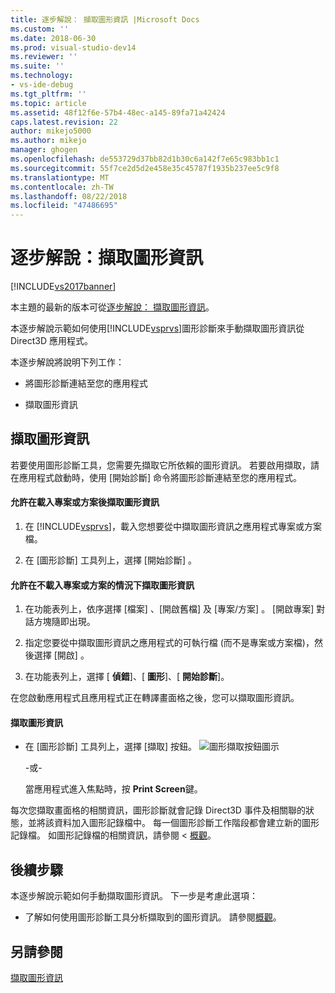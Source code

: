 ```yaml
---
title: 逐步解說： 擷取圖形資訊 |Microsoft Docs
ms.custom: ''
ms.date: 2018-06-30
ms.prod: visual-studio-dev14
ms.reviewer: ''
ms.suite: ''
ms.technology:
- vs-ide-debug
ms.tgt_pltfrm: ''
ms.topic: article
ms.assetid: 48f12f6e-57b4-48ec-a145-89fa71a42424
caps.latest.revision: 22
author: mikejo5000
ms.author: mikejo
manager: ghogen
ms.openlocfilehash: de553729d37bb82d1b30c6a142f7e65c983bb1c1
ms.sourcegitcommit: 55f7ce2d5d2e458e35c45787f1935b237ee5c9f8
ms.translationtype: MT
ms.contentlocale: zh-TW
ms.lasthandoff: 08/22/2018
ms.locfileid: "47486695"
---
```

# <a name="walkthrough-capturing-graphics-information"></a>逐步解說：擷取圖形資訊
[!INCLUDE[vs2017banner](../includes/vs2017banner.md)]

本主題的最新的版本可從[逐步解說： 擷取圖形資訊](https://docs.microsoft.com/visualstudio/debugger/graphics/walkthrough-capturing-graphics-information)。  
  
本逐步解說示範如何使用[!INCLUDE[vsprvs](../includes/vsprvs-md.md)]圖形診斷來手動擷取圖形資訊從 Direct3D 應用程式。  
  
 本逐步解說將說明下列工作：  
  
-   將圖形診斷連結至您的應用程式  
  
-   擷取圖形資訊  
  
## <a name="capturing-graphics-information"></a>擷取圖形資訊  
 若要使用圖形診斷工具，您需要先擷取它所依賴的圖形資訊。 若要啟用擷取，請在應用程式啟動時，使用 [開始診斷]  命令將圖形診斷連結至您的應用程式。  
  
#### <a name="to-enable-the-capture-of-graphics-information-after-a-project-or-solution-is-loaded"></a>允許在載入專案或方案後擷取圖形資訊  
  
1.  在  [!INCLUDE[vsprvs](../includes/vsprvs-md.md)]，載入您想要從中擷取圖形資訊之應用程式專案或方案檔。  
  
2.  在 [圖形診斷] 工具列上，選擇 [開始診斷] 。  
  
#### <a name="to-enable-the-capture-of-graphics-information-without-loading-a-project-or-solution"></a>允許在不載入專案或方案的情況下擷取圖形資訊  
  
1.  在功能表列上，依序選擇 [檔案] 、[開啟舊檔] 及 [專案/方案] 。 [開啟專案]  對話方塊隨即出現。  
  
2.  指定您要從中擷取圖形資訊之應用程式的可執行檔 (而不是專案或方案檔)，然後選擇 [開啟] 。  
  
3.  在功能表列上，選擇 [ **偵錯**]、[ **圖形**]、[ **開始診斷**]。  
  
 在您啟動應用程式且應用程式正在轉譯畫面格之後，您可以擷取圖形資訊。  
  
#### <a name="to-capture-graphics-information"></a>擷取圖形資訊  
  
-   在 [圖形診斷] 工具列上，選擇 [擷取]  按鈕。 ![圖形擷取按鈕圖示](../debugger/media/debuggingdirectxgraphics.png "DebuggingDirectXGraphics")  
  
     -或-  
  
     當應用程式進入焦點時，按 **Print Screen**鍵。  
  
 每次您擷取畫面格的相關資訊，圖形診斷就會記錄 Direct3D 事件及相關聯的狀態，並將該資料加入圖形記錄檔中。 每一個圖形診斷工作階段都會建立新的圖形記錄檔。 如圖形記錄檔的相關資訊，請參閱 <<c0> [ 概觀](../debugger/overview-of-visual-studio-graphics-diagnostics.md)。  
  
## <a name="next-steps"></a>後續步驟  
 本逐步解說示範如何手動擷取圖形資訊。 下一步是考慮此選項：  
  
-   了解如何使用圖形診斷工具分析擷取到的圖形資訊。 請參閱[概觀](../debugger/overview-of-visual-studio-graphics-diagnostics.md)。  
  
## <a name="see-also"></a>另請參閱  
 [擷取圖形資訊](../debugger/capturing-graphics-information.md)



